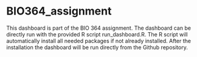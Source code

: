 # BIO364_assignment

This dashboard is part of the BIO 364 assignment. The dashboard can be directly run with the provided R script run_dashboard.R. 
The R script will automatically install all needed packages if not already installed. After the installation the dashboard will be run directly from the Github repository.

